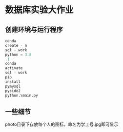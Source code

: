 # 数据库实验大作业


## 创建环境与运行程序
```python
conda
create - n
sql - work
python = 3.8
.1
conda
activate
sql - work
pip
install
pymysql
pyside2
python.\main.py
```

## 一些细节

photo目录下存放每个人的图标，命名为学工号.jpg即可显示
